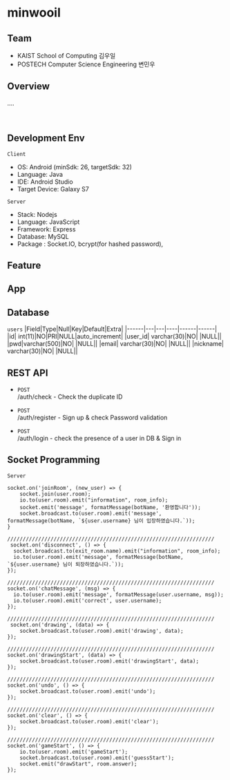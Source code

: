 # minwooil


## Team
- KAIST School of Computing 김우일
- POSTECH Computer Science Engineering 변민우

## Overview
....

<br>

## Development Env

`Client`
- OS: Android (minSdk: 26, targetSdk: 32)
- Language: Java
- IDE: Android Studio
- Target Device: Galaxy S7

`Server`
- Stack: Nodejs
- Language: JavaScript
- Framework: Express
- Database: MySQL
- Package : Socket.IO, bcrypt(for hashed password), 

## Feature

## App 


## Database
`users`
|Field|Type|Null|Key|Default|Extra|
|------|---|---|----|------|------|
|id| int(11)|NO|PRI|NULL|auto_increment|
|user_id| varchar(30)|NO| |NULL||
|pwd|varchar(500)|NO| |NULL||
|email| varchar(30)|NO| |NULL||
|nickname| varchar(30)|NO|  |NULL||



## REST API

- `POST`
<br> /auth/check  - Check the duplicate ID

- `POST`
<br> /auth/register  - Sign up & check Password validation 

- `POST`
<br> /auth/login  - check the presence of a user in DB & Sign in

## Socket Programming

`Server`

    socket.on('joinRoom', (new_user) => {
        socket.join(user.room);
        io.to(user.room).emit("information", room_info);
        socket.emit('message', formatMessage(botName, '환영합니다'));
        socket.broadcast.to(user.room).emit('message', formatMessage(botName, `${user.username} 님이 입장하였습니다.`));
    }
      
    ///////////////////////////////////////////////////////////////////
     socket.on('disconnect', () => {
      socket.broadcast.to(exit_room.name).emit("information", room_info);
      io.to(user.room).emit('message', formatMessage(botName, `${user.username} 님이 퇴장하였습니다.`));
    });
      
    ///////////////////////////////////////////////////////////////////
    socket.on('chatMessage', (msg) => {
      io.to(user.room).emit('message', formatMessage(user.username, msg));
      io.to(user.room).emit('correct', user.username);
    });

    ///////////////////////////////////////////////////////////////////
     socket.on('drawing', (data) => {
        socket.broadcast.to(user.room).emit('drawing', data);
    });
    
    ///////////////////////////////////////////////////////////////////
    socket.on('drawingStart', (data) => {
        socket.broadcast.to(user.room).emit('drawingStart', data);
    });
    
    ///////////////////////////////////////////////////////////////////
    socket.on('undo', () => {
        socket.broadcast.to(user.room).emit('undo');
    });

    ///////////////////////////////////////////////////////////////////
    socket.on('clear', () => {
        socket.broadcast.to(user.room).emit('clear');
    });
    
    ///////////////////////////////////////////////////////////////////
    socket.on('gameStart', () => {
        io.to(user.room).emit('gameStart');
        socket.broadcast.to(user.room).emit('guessStart');
        socket.emit("drawStart", room.answer);
    });





